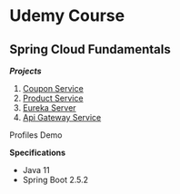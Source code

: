 # Udemy Course

## Spring Cloud Fundamentals

**_Projects_**

1. [Coupon Service](https://github.com/brunomilitzer/Spring-Cloud/tree/master/couponservice)
2. [Product Service](https://github.com/brunomilitzer/Spring-Cloud/tree/master/productservice)
3. [Eureka Server](https://github.com/brunomilitzer/Spring-Cloud/tree/master/eurekaserver)
4. [Api Gateway Service](https://github.com/brunomilitzer/Spring-Cloud/tree/master/apigatewayservice)

Profiles Demo

**Specifications**

* Java 11
* Spring Boot 2.5.2